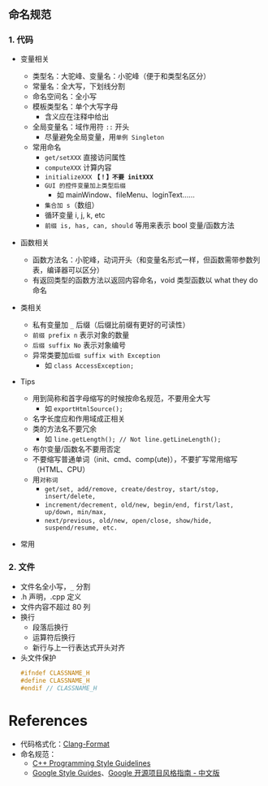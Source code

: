 # 

## 命名规范
### **1. 代码**
* 变量相关
  * 类型名：大驼峰、变量名：小驼峰（便于和类型名区分）
  * 常量名：全大写，下划线分割
  * 命名空间名：全小写
  * 模板类型名：单个大写字母
    * 含义应在注释中给出
  * 全局变量名：域作用符 `::` 开头
    * 尽量避免全局变量，用`单例 Singleton`
  * 常用命名
    * `get/setXXX` 直接访问属性
    * `computeXXX` 计算内容
    * `initializeXXX` **`【！】不要 initXXX`**
    * `GUI 的控件变量加上类型后缀`
      * 如 mainWindow、fileMenu、loginText……
    * `集合加 s`（数组）
    * 循环变量 i, j, k, etc
    * `前缀 is, has, can, should` 等用来表示 bool 变量/函数方法

* 函数相关
  * 函数方法名：小驼峰，动词开头（和变量名形式一样，但函数需带参数列表，编译器可以区分）
  * 有返回类型的函数方法以返回内容命名，void 类型函数以 what they do 命名

* 类相关
  * 私有变量加 `_` 后缀（后缀比前缀有更好的可读性）
  * `前缀 prefix n` 表示对象的数量
  * `后缀 suffix No` 表示对象编号
  * 异常类要加`后缀 suffix with Exception`
    * 如 `class AccessException;`

* Tips
  * 用到简称和首字母缩写的时候按命名规范，不要用全大写
    * 如 `exportHtmlSource();`
  * 名字长度应和作用域成正相关
  * 类的方法名不要冗余
    * 如 `line.getLength(); // Not line.getLineLength();`
  * 布尔变量/函数名不要用否定
  * 不要缩写普通单词（init、cmd、comp(ute)），不要扩写常用缩写（HTML、CPU）
  * 用`对称词`
    * `get/set, add/remove, create/destroy, start/stop, insert/delete,`
    * `increment/decrement, old/new, begin/end, first/last, up/down, min/max,`
    * `next/previous, old/new, open/close, show/hide, suspend/resume, etc.`
* 常用
### **2. 文件**
* 文件名全小写，`_` 分割
* .h 声明，.cpp 定义
* 文件内容不超过 80 列
* 换行
  * 段落后换行
  * 运算符后换行
  * 新行与上一行表达式开头对齐
* 头文件保护
    ```cpp
    #ifndef CLASSNAME_H
    #define CLASSNAME_H
    #endif // CLASSNAME_H
    ```

<!-- TODO: 5. statements 之后 -->

# References
* 代码格式化：[Clang-Format](https://clang.llvm.org/docs/ClangFormatStyleOptions.html)
* 命名规范：
  * [C++ Programming Style Guidelines](https://www.cise.ufl.edu/~mschneid/Research/C++%20Programming%20Style%20Guidelines.htm)
  * [Google Style Guides](https://github.com/google/styleguide)、[Google 开源项目风格指南 - 中文版](https://github.com/zh-google-styleguide/zh-google-styleguide)

